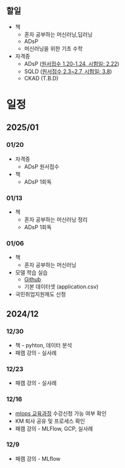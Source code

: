 
## 할일
- 책
  - 혼자 공부하는 머신러닝,딥러닝
  - ADsP
  - 머신러닝을 위한 기초 수학
- 자격증
  - ADsP ([원서접수 1.20-1.24, 시험일: 2.22](https://www.dataq.or.kr/www/accept/schedule.do#none))
  - SQLD ([원서접수 2.3~2.7, 시험일: 3.8](https://www.dataq.or.kr/www/accept/schedule.do#none))
  - CKAD (T.B.D)
  
# 일정
## 2025/01
### 01/20
- 자격증
  - ADsP 원서접수
- 책
  - ADsP 1회독
    
### 01/13
- 책
  - 혼자 공부하는 머신러닝 정리
  - ADsP 1회독

### 01/06
- 책
  - 혼자 공부하는 머신러닝
- 모델 학습 실습
  - [Github](https://github.com/choikwangil95/ML_Model_Loan_Repayment_Prediction)
  - 기본 데이터셋 (application.csv)
- 국민취업지원제도 신청
  
## 2024/12

### 12/30
- 책 - pyhton, 데이터 분석
- 패캠 강의 - 실사례

### 12/23
- 패캠 강의 - 실사례

### 12/16
- [mlops 교육과정](https://hrd.work24.go.kr/hrdp/co/pcobo/PCOBO0100P.do?tracseId=AIG20240000458997&tracseTme=2&crseTracseSe=C0061&trainstCstmrId=500020048219&tracseReqstsCd=undefined&cstmConsTme=undefined#) 수강신청 가능 여부 확인
- KM 퇴사 공유 및 프로세스 확인
- 패캠 강의 - MLFlow, GCP, 실사례

### 12/9
- 패캠 강의 - MLflow
